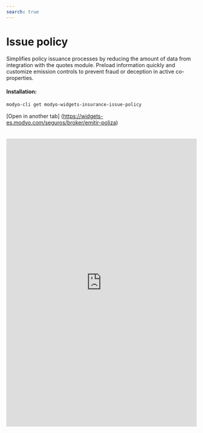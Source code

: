 ```yaml
---
search: true
---
```


# Issue policy

Simplifies policy issuance processes by reducing the amount of data from integration with the quotes module. Preload information quickly and customize emission controls to prevent fraud or deception in active co-properties.

#### Installation:

```bash
modyo-cli get modyo-widgets-insurance-issue-policy
```

[Open in another tab] (https://widgets-es.modyo.com/seguros/broker/emitir-poliza)

 <iframe id="widgetFrame" src="https://widgets-es.modyo.com/seguros/broker/emitir-poliza" width="100%" frameBorder="0"  style="min-height:762px;overflow:auto;margin-top:20px;"/> 

| Functionality      | Description                                                                                                                                                                                                             |
|--------------------|-------------------------------------------------------------------------------------------------------------------------------------------------------------------------------------------------------------------------|
| Saved           | Not always intermediaries have all the data at hand, help them with options that generate draft policies without losing that issue.                                                                   |
| Effective Dates | Allow your intermediaries to select only the effective date or type of Co-Ownership to be insured. Save time filling data by integrating these steps with the information collected in the quoter. |
| Overview            | Presents a summary of the quote before generating it to validate hedges, deductibles and offers the option to display the premium increase percentages selected in the quote.                       |
